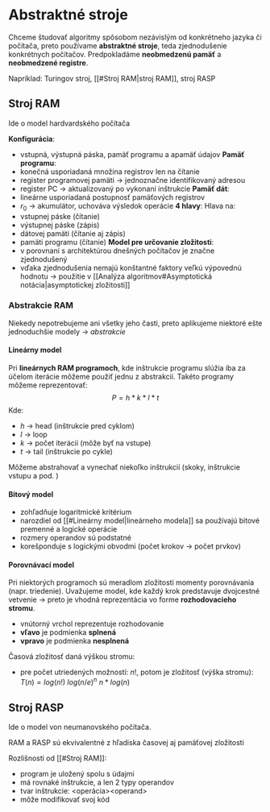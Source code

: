 # Abstraktné stroje
Chceme študovať algoritmy spôsobom nezávislým od konkrétneho jazyka či počítača, preto používame **abstraktné stroje**, teda zjednodušenie konkrétnych počítačov. Predpokladáme **neobmedzenú pamäť** a **neobmedzené registre**.

Napríklad: Turingov stroj, [[#Stroj RAM|stroj RAM]], stroj RASP

## Stroj RAM
Ide o model hardvardského počítača

**Konfigurácia**:
- vstupná, výstupná páska, pamäť programu a apamäť údajov
**Pamäť programu**:
- konečná usporiadaná množina registrov len na čítanie
- register programovej pamäti -> jednoznačne identifikovaný adresou
- register PC -> aktualizovaný po vykonaní inštrukcie
**Pamäť dát**:
- lineárne usporiadaná postupnosť pamäťových registrov
- $r_0$ -> akumulátor, uchováva výsledok operácie
**4 hlavy**:
Hlava na:
- vstupnej páske (čítanie)
- výstupnej páske (zápis)
- dátovej pamäti (čítanie aj zápis)
- pamäti programu (čítanie)
**Model pre určovanie zložitosti**:
- v porovnaní s architektúrou dnešných počítačov je značne zjednodušený
- vďaka zjednodušenia nemajú konštantné faktory veľkú výpovednú hodnotu -> použitie v [[Analýza algoritmov#Asymptotická notácia|asymptotickej zložitosti]]

### Abstrakcie RAM
Niekedy nepotrebujeme ani všetky jeho časti, preto aplikujeme niektoré ešte jednoduchšie modely -> *abstrakcie*

#### Lineárny model
Pri **lineárnych RAM programoch**, kde inštrukcie programu slúžia iba za účelom iterácie môžeme použiť jednu z abstrakcií. Takéto programy môžeme reprezentovať:
$$
P = h*k*l*t
$$
Kde:
- $h$ -> head (inštrukcie pred cyklom)
- $l$ -> loop
- $k$ -> počet iterácií (môže byť na vstupe)
- $t$ -> tail (inštrukcie po cykle)

Môžeme abstrahovať a vynechať niekoľko inštrukcií (skoky, inštrukcie vstupu a pod.	)

#### Bitový model
- zohľadňuje logaritmické kritérium
- narozdiel od [[#Lineárny model|lineárneho modela]] sa používajú bitové premenné a logické operácie
- rozmery operandov sú podstatné
- korešponduje s logickými obvodmi (počet krokov -> počet prvkov)

#### Porovnávací model
Pri niektorých programoch sú meradlom zložitosti momenty porovnávania (napr. triedenie). Uvažujeme model, kde každý krok predstavuje dvojcestné vetvenie -> preto je vhodná reprezentácia vo forme **rozhodovacieho stromu**.
- vnútorný vrchol reprezentuje rozhodovanie
- **vľavo** je podmienka **splnená**
- **vpravo** je podmienka **nesplnená**

Časová zložitosť daná výškou stromu:
- pre počet utriedených možností: $n!$, potom je zložitosť (výška stromu): $T(n) = log(n!) ~ log(n/e)^n ~ n*log(n)$

## Stroj RASP
Ide o model von neumanovského počítača.

RAM a RASP sú ekvivalentné z hľadiska časovej aj pamäťovej zložitosti

Rozlišnosti od [[#Stroj RAM]]:
- program je uložený spolu s údajmi
- má rovnaké inštrukcie, a len 2 typy operandov
- tvar inštrukcie: <operácia>\<operand> 
- môže modifikovať svoj kód
